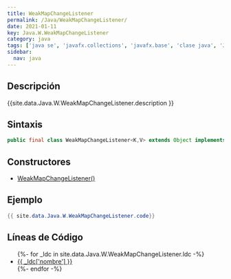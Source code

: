 ```yaml
---
title: WeakMapChangeListener
permalink: /Java/WeakMapChangeListener/
date: 2021-01-11
key: Java.W.WeakMapChangeListener
category: java
tags: ['java se', 'javafx.collections', 'javafx.base', 'clase java', 'JavaFX 2.1']
sidebar: 
  nav: java
---
```


## Descripción
{{site.data.Java.W.WeakMapChangeListener.description }}

## Sintaxis
~~~java
public final class WeakMapChangeListener<K,V> extends Object implements MapChangeListener<K,V>, WeakListener
~~~

## Constructores
* [WeakMapChangeListener()](/Java/WeakMapChangeListener/WeakMapChangeListener/)

## Ejemplo
~~~java
{{ site.data.Java.W.WeakMapChangeListener.code}}
~~~

## Líneas de Código
<ul>
{%- for _ldc in site.data.Java.W.WeakMapChangeListener.ldc -%}
   <li>
       <a href="{{_ldc['url'] }}">{{ _ldc['nombre'] }}</a>
   </li>
{%- endfor -%}
</ul>

